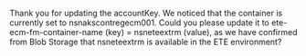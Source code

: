 Thank you for updating the accountKey. We noticed that the container is currently set to nsnakscontregecm001. Could you please update it to ete-ecm-fm-container-name (key) = nsneteextrm (value), as we have confirmed from Blob Storage that nsneteextrm is available in the ETE environment?
